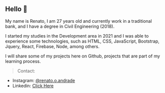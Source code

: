 ## Hello 👋

My name is Renato, I am 27 years old and currently work in a traditional bank, and I have a degree in Civil Engineering (2018).

I started my studies in the Development area in 2021 and I was able to experience some technologies, such as HTML, CSS, JavaScript, Bootstrap, Jquery, React, Firebase, Node, among others.

I will share some of my projects here on Github, projects that are part of my learning process.

>Contact:
- Instagram: [@renato.o.andrade](https://www.instagram.com/renato.o.andrade/)
- Linkedin: [Click Here](https://www.linkedin.com/in/renato-oliveira-andrade-9a6632183/?originalSubdomain=br)